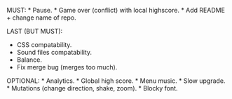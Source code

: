 MUST:
    * Pause.
    * Game over (conflict) with local highscore.
    * Add README + change name of repo.

LAST (BUT MUST):
  * CSS compatability.
  * Sound files compatability.
  * Balance.
  * Fix merge bug (merges too much).

OPTIONAL:
    * Analytics.
    * Global high score.
    * Menu music.
    * Slow upgrade.
    * Mutations (change direction, shake, zoom).
    * Blocky font.



